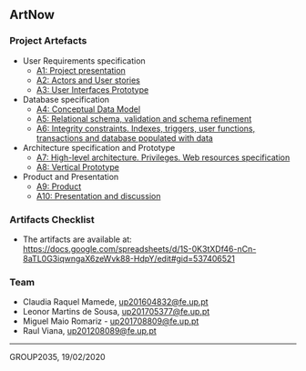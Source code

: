 
## ArtNow

### Project Artefacts

* User Requirements specification
  * [A1: Project presentation](a1)
  * [A2: Actors and User stories](a2)
  * [A3: User Interfaces Prototype](a3)
* Database specification
  * [A4: Conceptual Data Model](a4)
  * [A5: Relational schema, validation and schema refinement](a5)
  * [A6: Integrity constraints. Indexes, triggers, user functions, transactions and database populated with data](a6)
* Architecture specification and Prototype
  * [A7: High-level architecture. Privileges. Web resources specification](a7)
  * [A8: Vertical Prototype](a8)
* Product and Presentation
  * [A9: Product](a9)
  * [A10: Presentation and discussion](a10)

### Artifacts Checklist

* The artifacts are available at: https://docs.google.com/spreadsheets/d/1S-0K3tXDf46-nCn-8aTL0G3iqwngaX6zeWvk88-HdpY/edit#gid=537406521

### Team

* Claudia Raquel Mamede, up201604832@fe.up.pt
* Leonor Martins de Sousa, up201705377@fe.up.pt
* Miguel Maio Romariz - up201708809@fe.up.pt
* Raul Viana, up201208089@fe.up.pt

***
GROUP2035, 19/02/2020